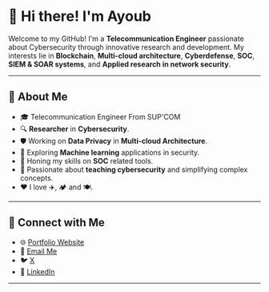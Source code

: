 
# 👋 Hi there! I'm Ayoub

Welcome to my GitHub! I'm a **Telecommunication Engineer** passionate about Cybersecurity through innovative research and development. My interests lie in **Blockchain**, **Multi-cloud architecture**, **Cyberdefense**, **SOC**, **SIEM & SOAR systems**, and **Applied research in network security**.

---

## 👀 About Me  

- 🎓 Telecommunication Engineer From SUP'COM
- 🔍 **Researcher** in **Cybersecurity**.  
- 🛡️ Working on **Data Privacy** in **Multi-cloud Architecture**. 
- 🤖 Exploring **Machine learning** applications in security.
- 🧪 Honing my skills on **SOC** related tools.
- 🤗 Passionate about **teaching cybersecurity** and simplifying complex concepts. 
- ❤️ I love ✈️, 🏕️ and 🍽️.

---


## 💬 Connect with Me  

- 🌐 [Portfolio Website](#)
- 📧 [Email Me](mailto:ayoub.benhassen@supcom.tn)  
- 🐦 [X](#)  
- 💼 [LinkedIn](https://www.linkedin.com/in/ben-hassen-ayoub-5031951ab/)  

---


